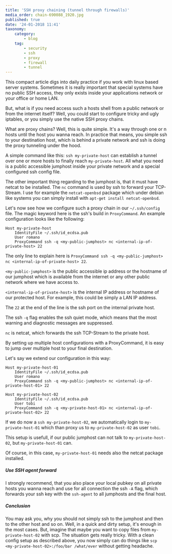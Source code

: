 ```yaml
---
title: 'SSH proxy chaining (tunnel through firewalls)'
media_order: chain-690088_1920.jpg
published: true
date: '24-01-2018 11:41'
taxonomy:
    category:
        - blog
    tag:
        - security
        - ssh
        - proxy
        - firewall
        - tunnel
---
```


This compact article digs into daily practice if you work with linux based
server systems.  Sometimes it is really important that special systems
have no public SSH access, they only exists inside your applications
network or your office or home LAN.

But, what is if you need access such a hosts shell from a public network
or from the internet itself?  Well, you could start to configure tricky
and ugly iptables, or you simply use the native SSH proxy chains.

What are proxy chains? Well, this is quite simple. It's a way through
one or n hosts until the host you wanna reach. In practice that means,
you simple ssh to your destination host, which is behind a private
network and ssh is doing the proxy tunneling under the hood.

A simple command like this: `ssh my-private-host` can establish a tunnel
over one or more hosts to finally reach `my-private-host`. All what you
need is a public accessible jumphost inside your private network and a
special configured ssh config file.

The other important thing regarding to the jumphost is, that it must
have netcat to be installed. The `nc` command is used by ssh to forward
your TCP-Stream. I use for example the `netcat-openbsd` package which
under debian like systems you can simply install with `apt-get install
netcat-openbsd`.

Let's now see how we configure such a proxy chain in our `~/.ssh/config`
file. The magic keyword here is the ssh's build in `ProxyCommand`. An
example configuration looks like the following:

```
Host my-private-host
    IdentityFile ~/.ssh/id_ecdsa.pub
    User romano
    ProxyCommand ssh -q <my-public-jumphost> nc <internal-ip-of-private-host> 22
```

The only line to explain here is `ProxyCommand ssh -q <my-public-jumphost>
nc <internal-ip-of-private-host> 22`.

`<my-public-jumphost>` is the public accessible ip address or the hostname
of our jumphost which is available from the internet or any other public
network where we have access to.

`<internal-ip-of-private-host>` is the internal IP address or hostname
of our protected host. For example, this could be simply a LAN IP address.

The `22` at the end of the line is the ssh port on the internal private
host.

The ssh `-q` flag enables the ssh quiet mode, which means that the most
warning and diagnostic messages are suppressed.

`nc` is netcat, which forwards the ssh TCP-Stream to the private host.

By setting up multiple host configurations with a ProxyCommand, it is
easy to jump over multiple host to your final destination.

Let's say we extend our configuration in this way:

```
Host my-private-host-01
    IdentityFile ~/.ssh/id_ecdsa.pub
    User romano
    ProxyCommand ssh -q <my-public-jumphost> nc <internal-ip-of-private-host-01> 22

Host my-private-host-02
    IdentityFile ~/.ssh/id_ecdsa.pub
    User tobi
    ProxyCommand ssh -q <my-private-host-01> nc <internal-ip-of-private-host-02> 22
```

If we do now a `ssh my-private-host-02`, we automatically login to
`my-private-host-01` which than proxy us to `my-private-host-02` as user
`tobi`.

This setup is usefull, if our public jumphost can not talk to
`my-private-host-02`, but `my-private-host-01` can.

Of course, in this case, `my-private-host-01` needs also the netcat package installed.

##### Use SSH agent forward
I strongly recommend, that you also place your local pubkey on all
private hosts you wanna reach and use for all connection the ssh `-A`
flag, which forwards your ssh key with the `ssh-agent` to all jumphosts
and the final host.

##### Conclusion
You may ask you, why you should not simply ssh to the jumphost and then to
the other host and so on. Well, in a quick and dirty setup, it's enough
in the most cases. But, imagine that maybe you want to copy files from
`my-private-host-02` with scp. The situation gets really tricky. With a
clean config setup as described above, you now simply can do things like
`scp <my-private-host-02>:/foo/bar /what/ever` without getting headache.

